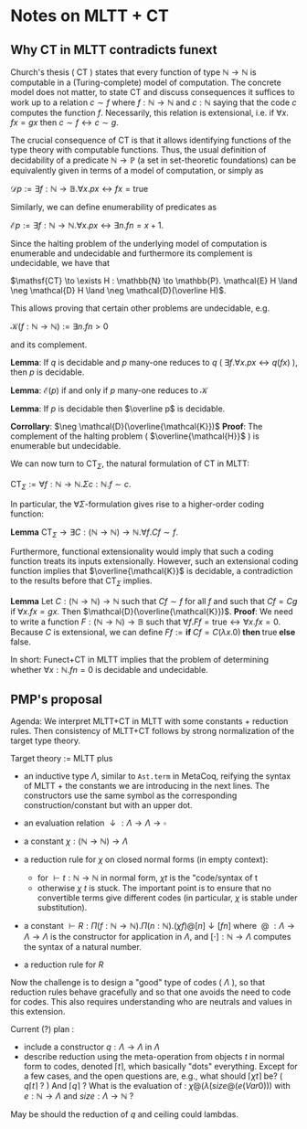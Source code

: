 # Notes on MLTT + CT

## Why CT in MLTT contradicts funext

Church's thesis ( $\mathsf{CT}$ ) states that every function of type $\mathbb{N} \to \mathbb{N}$ is computable in a (Turing-complete) model of computation. The concrete model does not matter, to state $\mathsf{CT}$ and discuss consequences it suffices to work up to a relation $c \sim f$ where $f : \mathbb{N} \to \mathbb{N}$ and $c : \mathbb{N}$ saying that the code $c$ computes the function $f$. Necessarily, this relation is extensional, i.e. if $\forall x.\;f x = g x$ then $c \sim f \leftrightarrow c \sim g$.

The crucial consequence of $\mathsf{CT}$ is that it allows identifying functions of the type theory with computable functions. Thus, the usual definition of decidability of a predicate $\mathbb{N} \to \mathbb{P}$ (a set in set-theoretic foundations) can be equivalently given in terms of a model of computation, or simply as 

$\mathcal{D} p := \exists f : \mathbb{N} \to \mathbb{B}. \forall x. p x \leftrightarrow f x = \mathsf{true}$

Similarly, we can define enumerability of predicates as

$\mathcal{E} p := \exists f : \mathbb{N} \to \mathbb{N}. \forall x. p x \leftrightarrow \exists n. f n = x + 1$.

Since the halting problem of the underlying model of computation is enumerable and undecidable and furthermore its complement is undecidable, we have that

$\mathsf{CT} \to \exists H : \mathbb{N} \to \mathbb{P}. \mathcal{E} H \land \neg \mathcal{D} H \land \neg \mathcal{D}(\overline H)$.

This allows proving that certain other problems are undecidable, e.g.

$\mathcal{K} (f : \mathbb{N} \to \mathbb{N}) := \exists n. f n > 0$

and its complement.

**Lemma**: If $q$ is decidable and $p$ many-one reduces to $q$ ( $\exists f. \forall x. p x \leftrightarrow q (f x)$ ), then $p$ is decidable.

**Lemma**: $\mathcal{E}(p)$ if and only if $p$ many-one reduces to $\mathcal{K}$

**Lemma**: If $p$ is decidable then $\overline p$ is decidable.

**Corrollary**: $\neg \mathcal{D}(\overline{\mathcal{K}})$
**Proof**: The complement of the halting problem ( $\overline{\mathcal{H}}$ ) is enumerable but undecidable.

We can now turn to $\mathsf{CT}_\Sigma$, the natural formulation of $\mathsf{CT}$ in MLTT:

$\mathsf{CT}_\Sigma := \forall f : \mathbb{N} \to \mathbb{N}.\Sigma c : \mathbb{N}. f \sim c$.

In particular, the $\forall \Sigma$-formulation gives rise to a higher-order coding function:

**Lemma** $\mathsf{CT}_\Sigma \to \exists C: (\mathbb{N} \to \mathbb{N}) \to \mathbb{N}.\forall f. C f \sim f$.

Furthermore, functional extensionality would imply that such a coding function treats its inputs extensionally. However, such an extensional coding function implies that $\overline{\mathcal{K}}$ is decidable, a contradiction to the results before that $\mathsf{CT}_\Sigma$ implies.

**Lemma** Let $C: (\mathbb{N} \to \mathbb{N}) \to \mathbb{N}$ such that $C f \sim f$ for all $f$ and such that $C f = C g$ if $\forall x. f x = g x$. Then $\mathcal{D}(\overline{\mathcal{K}})$.
**Proof**: We need to write a function $F : (\mathbb{N} \to \mathbb{N}) \to \mathbb{B}$ such that $\forall f. F f = \mathsf{true} \leftrightarrow \forall x. f x = 0$. Because $C$ is extensional, we can define $F f := \textbf{if } C f = C (\lambda x.0) \textbf{ then } \mathsf{true} \textbf { else } \mathsf{false}$.

In short: Funect+CT in MLTT implies that the problem of determining whether $\forall x : \mathbb{N}.f n = 0$ is decidable and undecidable.

## PMP's proposal

Agenda: We interpret MLTT+CT in MLTT with some constants + reduction rules. Then consistency of MLTT+CT follows by strong normalization of the target type theory.

Target theory := MLTT plus

- an inductive type $\Lambda$, similar to `Ast.term` in MetaCoq, reifying the syntax of MLTT + the constants we are introducing in the next lines. The constructors use the same symbol as the corresponding construction/constant but with an upper dot.

- an evaluation relation $\downarrow : \Lambda \to \Lambda \to \square$

- a constant $\chi : (\mathbb{N} \to \mathbb{N}) \to \Lambda$

- a reduction rule for $\chi$ on closed normal forms (in empty context): 
    - for $\vdash t : \mathbb{N} \to \mathbb{N}$ in normal form, $\chi t$ is the "code/syntax of t
    - otherwise $\chi\ t$ is stuck.
  The important point is to ensure that no convertible terms give different codes (in particular, $\chi$ is stable under substitution).

- a constant $\vdash R : \Pi (f : \mathbb{N} \to \mathbb{N}). \Pi (n : \mathbb{N}). (\chi f) @ [n] \downarrow [f n]$
where $\ @\ : \Lambda \to \Lambda \to \Lambda$ is the constructor for application in $\Lambda$, and $[ \cdot ] : \mathbb{N} \to \Lambda$ computes the syntax of a natural number.
  
- a reduction rule for $R$

Now the challenge is to design a "good" type of codes ( $\Lambda$ ), so that reduction rules behave gracefully and so that one avoids the need to code for codes. This also requires understanding who are neutrals and values in this extension.

Current (?) plan : 
- include a constructor $q : \Lambda \rightarrow \Lambda$ in $\Lambda$
- describe reduction using the meta-operation from objects $t$ in normal form to codes, denoted $\lceil t \rceil$, which basically "dots" everything. Except for a few cases, and the open questions are, e.g., what should $\lceil \chi t \rceil$ be? ( $q\lceil t\rceil$ ? ) And $\lceil q \rceil$ ? What is the evaluation of :
$\dot{\chi} @ (\dot{\lambda} (size @(e (Var 0)))$ with $e : \mathbb{N} \rightarrow \Lambda$ and $size : \Lambda \rightarrow \mathbb{N}$ ?

May be should the reduction of $q$ and ceiling could lambdas.
